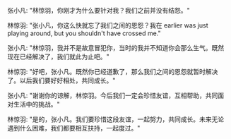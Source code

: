 张小凡: "林惊羽，你刚才为什么要针对我？我们之前并没有结怨。"  

林惊羽: "张小凡，你这么快就忘了我们之间的恩怨？我在 earlier was just playing around, but you shouldn't have crossed me."  

张小凡: "林惊羽，我并不是故意冒犯你，当时的我并不知道你会那么生气。既然现在已经解决了，我们就此为止吧。"  

林惊羽: "好吧，张小凡。既然你已经道歉了，那么我们之间的恩怨就暂时解决了。以后我们要好好相处，共同成长。"  

张小凡: "谢谢你的谅解，林惊羽。今后我们一定会珍惜友谊，互相帮助，共同面对生活中的挑战。"  

林惊羽: "是的，张小凡。我们要珍惜这段友谊，一起努力，共同成长。未来无论遇到什么困难，我们都要相互扶持，一起度过。"  

